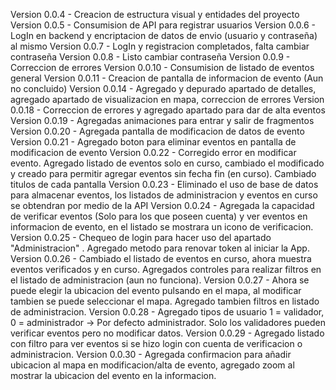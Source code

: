 Version 0.0.4 - Creacion de estructura visual y entidades del proyecto
Version 0.0.5 - Consumision de API para registrar usuarios
Version 0.0.6 - LogIn en backend y encriptacion de datos de envio (usuario y contraseña) al mismo
Version 0.0.7 - LogIn y registracion completados, falta cambiar contraseña
Version 0.0.8 - Listo cambiar contraseña
Version 0.0.9 - Correccion de errores
Version 0.0.10 - Consumision de listado de eventos general
Version 0.0.11 - Creacion de pantalla de informacion de evento (Aun no concluido)
Version 0.0.14 - Agregado y depurado apartado de detalles, agregado apartado de visualizacion en mapa, correccion de errores
Version 0.0.18 - Correccion de errores y agregado apartado para dar de alta eventos
Version 0.0.19 - Agregadas animaciones para entrar y salir de fragmentos
Version 0.0.20 - Agregada pantalla de modificacion de datos de evento
Version 0.0.21 - Agregado boton para eliminar eventos en pantalla de modificacion de evento
Version 0.0.22 - Corregido error en modificar evento. Agregado listado de eventos solo en curso, cambiado el modificado y creado para permitir agregar eventos sin fecha fin (en curso). Cambiado titulos de cada pantalla
Version 0.0.23 - Eliminado el uso de base de datos para almacenar eventos, los listados de administracion y eventos en curso se obtendran por medio de la API
Version 0.0.24 - Agregada la capacidad de verificar eventos (Solo para los que poseen cuenta) y ver eventos en informacion de evento, en el listado se mostrara un icono de verificacion.
Version 0.0.25 - Chequeo de login para hacer uso del apartado "Administracion" . Agregado metodo para renovar token al iniciar la App.
Version 0.0.26 - Cambiado el listado de eventos en curso, ahora muestra eventos verificados y en curso. Agregados controles para realizar filtros en el listado de administracion (aun no funciona).
Version 0.0.27 - Ahora se puede elegir la ubicacion del evento pulsando en el mapa, al modificar tambien se puede seleccionar el mapa. Agregado tambien filtros en listado de administracion.
Version 0.0.28 - Agregado tipos de usuario 1 = validador, 0 = administrador -> Por defecto administrador. Solo los validadores pueden verificar eventos pero no modificar datos.
Version 0.0.29 - Agregado listado con filtro para ver eventos si se hizo login con cuenta de verificacion o administracion.
Version 0.0.30 - Agregada confirmacion para añadir ubicacion al mapa en modificacion/alta de evento, agregado zoom al mostrar la ubicacion del evento en la informacion.

